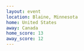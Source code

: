 ```yaml
---
layout: event
location: Blaine, Minnesota
home: United States
away: Canada
home_score: 13
away_score: 12
---
```

